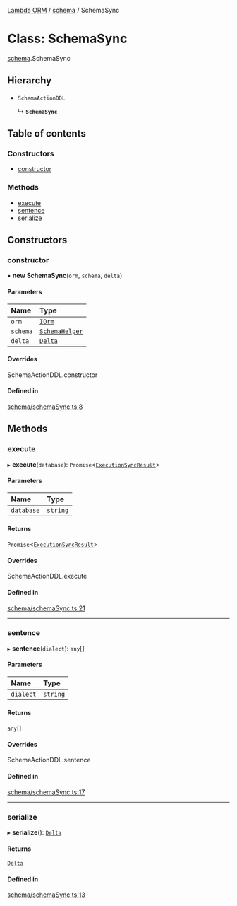 [Lambda ORM](../README.md) / [schema](../modules/schema.md) / SchemaSync

# Class: SchemaSync

[schema](../modules/schema.md).SchemaSync

## Hierarchy

- `SchemaActionDDL`

  ↳ **`SchemaSync`**

## Table of contents

### Constructors

- [constructor](schema.SchemaSync.md#constructor)

### Methods

- [execute](schema.SchemaSync.md#execute)
- [sentence](schema.SchemaSync.md#sentence)
- [serialize](schema.SchemaSync.md#serialize)

## Constructors

### constructor

• **new SchemaSync**(`orm`, `schema`, `delta`)

#### Parameters

| Name | Type |
| :------ | :------ |
| `orm` | [`IOrm`](../interfaces/model.IOrm.md) |
| `schema` | [`SchemaHelper`](schema.SchemaHelper.md) |
| `delta` | [`Delta`](model.Delta.md) |

#### Overrides

SchemaActionDDL.constructor

#### Defined in

[schema/schemaSync.ts:8](https://github.com/FlavioLionelRita/lambda-orm/blob/eec4cd3/src/orm/schema/schemaSync.ts#L8)

## Methods

### execute

▸ **execute**(`database`): `Promise`<[`ExecutionSyncResult`](../interfaces/schema.ExecutionSyncResult.md)\>

#### Parameters

| Name | Type |
| :------ | :------ |
| `database` | `string` |

#### Returns

`Promise`<[`ExecutionSyncResult`](../interfaces/schema.ExecutionSyncResult.md)\>

#### Overrides

SchemaActionDDL.execute

#### Defined in

[schema/schemaSync.ts:21](https://github.com/FlavioLionelRita/lambda-orm/blob/eec4cd3/src/orm/schema/schemaSync.ts#L21)

___

### sentence

▸ **sentence**(`dialect`): `any`[]

#### Parameters

| Name | Type |
| :------ | :------ |
| `dialect` | `string` |

#### Returns

`any`[]

#### Overrides

SchemaActionDDL.sentence

#### Defined in

[schema/schemaSync.ts:17](https://github.com/FlavioLionelRita/lambda-orm/blob/eec4cd3/src/orm/schema/schemaSync.ts#L17)

___

### serialize

▸ **serialize**(): [`Delta`](model.Delta.md)

#### Returns

[`Delta`](model.Delta.md)

#### Defined in

[schema/schemaSync.ts:13](https://github.com/FlavioLionelRita/lambda-orm/blob/eec4cd3/src/orm/schema/schemaSync.ts#L13)
